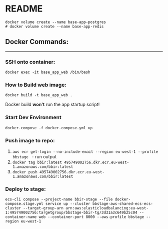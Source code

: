 # README

```
docker volume create --name base-app-postgres
# docker volume create --name base-app-redis
```

## Docker Commands:
---

### SSH onto container:
`docker exec -it base_app_web /bin/bash`

### How to Build web image:
`docker build -t base_app_web .`

Docker build **won't** run the app startup script!

### Start Dev Environment
`docker-compose -f docker-compose.yml up`

### Push image to repo:
1. `aws ecr get-login --no-include-email --region eu-west-1 --profile bbstage ` - run output
2. `docker tag bbir:latest 495749002756.dkr.ecr.eu-west-1.amazonaws.com/bbir:latest`
3. `docker push 495749002756.dkr.ecr.eu-west-1.amazonaws.com/bbir:latest`

### Deploy to stage:
`ecs-cli compose --project-name bbir-stage --file docker-compose.stage.yml service up --cluster bbstage-aws-shared-ecs-ecs-cluster --target-group-arn arn:aws:elasticloadbalancing:eu-west-1:495749002756:targetgroup/bbstage-bbir-tg/3d31a3c649b25c04 --container-name web --container-port 8000 --aws-profile bbstage --region eu-west-1`